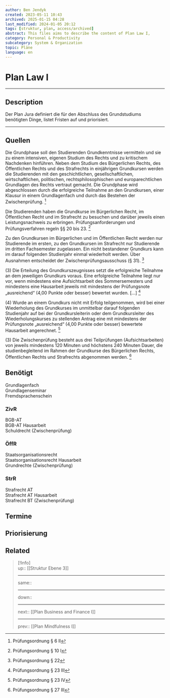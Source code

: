 ```yaml
---
author: Ben Jendyk
created: 2023-05-11 10:43
archived: 2025-01-15 04:28
last_modified: 2024-01-05 20:12
tags: [struktur, plan, access/archived]
abstract: This files aims to describe the content of Plan Law I,
category: Personal & Productivity 
subcategory: System & Organization 
topic: Pläne 
language: en
---
```


# Plan Law I

---

## Description

Der Plan Jura definiert die für den Abschluss des Grundstudiums benötigten Dinge, listet Fristen auf und priorisiert. 

---

## Quellen

Die Grundphase soll den Studierenden Grundkenntnisse vermitteln und sie zu einem intensiven, eigenen Studium des Rechts und zu kritischem Nachdenken hinführen. Neben dem Studium des Bürgerlichen Rechts, des Öffentlichen Rechts und des Strafrechts in einjährigen Grundkursen werden die Studierenden mit den geschichtlichen, gesellschaftlichen, wirtschaftlichen, politischen, rechtsphilosophischen und europarechtlichen Grundlagen des Rechts vertraut gemacht. Die Grundphase wird abgeschlossen durch die erfolgreiche Teilnahme an den Grundkursen, einer Klausur in einem Grundlagenfach und durch das Bestehen der Zwischenprüfung. [^1]

Die Studierenden haben die Grundkurse im Bürgerlichen Recht, im Öffentlichen Recht und im Strafrecht zu besuchen und darüber jeweils einen Leistungsnachweis zu erbringen. Prüfungsanforderungen und Prüfungsverfahren regeln §§ 20 bis 23. [^2]

Zu den Grundkursen im Bürgerlichen und im Öffentlichen Recht werden nur Studierende im ersten, zu den Grundkursen im Strafrecht nur Studierende im dritten Fachsemester zugelassen. Ein nicht bestandener Grundkurs kann im darauf folgenden Studienjahr einmal wiederholt werden. Über Ausnahmen entscheidet der Zwischenprüfungsausschuss (§ 31). [^3]

(3) Die Erteilung des Grundkurszeugnisses setzt die erfolgreiche Teilnahme an dem jeweiligen Grundkurs voraus. Eine erfolgreiche Teilnahme liegt nur vor, wenn mindestens eine Aufsichtsarbeit des Sommersemesters und mindestens eine Hausarbeit jeweils mit mindestens der Prüfungsnote „ausreichend“ (4,00 Punkte oder besser) bewertet wurden. […] [^4]

(4) Wurde an einem Grundkurs nicht mit Erfolg teilgenommen, wird bei einer Wiederholung des Grundkurses im unmittelbar darauf folgenden Studienjahr auf bei der Grundkursleiterin oder dem Grundkursleiter des Wiederholungskurses zu stellenden Antrag eine mit mindestens der Prüfungsnote „ausreichend“ (4,00 Punkte oder besser) bewertete Hausarbeit angerechnet. [^5]

(3) Die Zwischenprüfung besteht aus drei Teilprüfungen (Aufsichtsarbeiten) von jeweils mindestens 120 Minuten und höchstens 240 Minuten Dauer, die studienbegleitend im Rahmen der Grundkurse des Bürgerlichen Rechts, Öffentlichen Rechts und Strafrechts abgenommen werden. [^6]

## Benötigt

Grundlagenfach  
Grundlagenseminar  
Fremdsprachenschein

### ZivR

BGB-AT  
BGB-AT Hausarbeit  
Schuldrecht (Zwischenprüfung)

### ÖffR

Staatsorganisationsrecht  
Staatsorganisationsrecht Hausarbeit  
Grundrechte (Zwischenprüfung)

### StrR

Strafrecht AT  
Strafrecht AT Hausarbeit  
Strafrecht BT (Zwischenprüfung)

## Termine

## Priorisierung

## Related

> [!Info]  
> up:: [[Struktur Ebene 3]]
> - ---
> same::
> - ---
> down::
> - ---
> next:: [[Plan Business and Finance I]]
> - ---
> prev:: [[Plan Mindfulness I]]

[^1]: Prüfungsordnung § 6 II
[^2]: Prüfungsordnung § 10 I
[^3]: Prüfungsordnung § 22
[^4]: Prüfungsordnung § 23 III
[^5]: Prüfungsordnung § 23 IV
[^6]: Prüfungsordnung § 27 III
